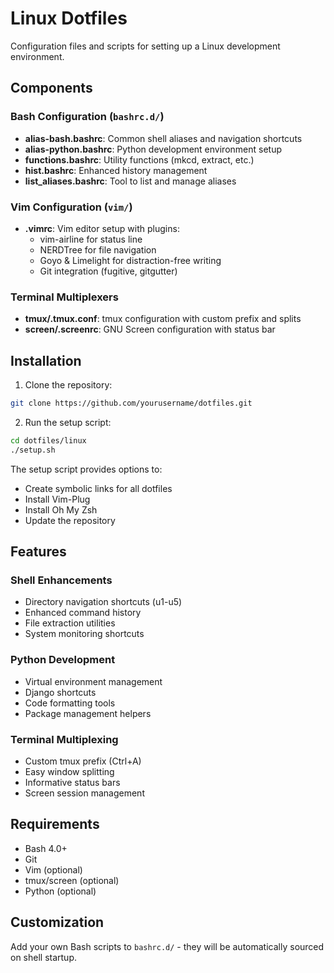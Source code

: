 # Linux Dotfiles

Configuration files and scripts for setting up a Linux development environment.

## Components

### Bash Configuration (`bashrc.d/`)
- **alias-bash.bashrc**: Common shell aliases and navigation shortcuts
- **alias-python.bashrc**: Python development environment setup
- **functions.bashrc**: Utility functions (mkcd, extract, etc.)
- **hist.bashrc**: Enhanced history management
- **list_aliases.bashrc**: Tool to list and manage aliases

### Vim Configuration (`vim/`)
- **.vimrc**: Vim editor setup with plugins:
  - vim-airline for status line
  - NERDTree for file navigation
  - Goyo & Limelight for distraction-free writing
  - Git integration (fugitive, gitgutter)

### Terminal Multiplexers
- **tmux/.tmux.conf**: tmux configuration with custom prefix and splits
- **screen/.screenrc**: GNU Screen configuration with status bar

## Installation

1. Clone the repository:
```bash
git clone https://github.com/yourusername/dotfiles.git
```

2. Run the setup script:
```bash
cd dotfiles/linux
./setup.sh
```

The setup script provides options to:
- Create symbolic links for all dotfiles
- Install Vim-Plug
- Install Oh My Zsh
- Update the repository

## Features

### Shell Enhancements
- Directory navigation shortcuts (u1-u5)
- Enhanced command history
- File extraction utilities
- System monitoring shortcuts

### Python Development
- Virtual environment management
- Django shortcuts
- Code formatting tools
- Package management helpers

### Terminal Multiplexing
- Custom tmux prefix (Ctrl+A)
- Easy window splitting
- Informative status bars
- Screen session management

## Requirements
- Bash 4.0+
- Git
- Vim (optional)
- tmux/screen (optional)
- Python (optional)

## Customization

Add your own Bash scripts to `bashrc.d/` - they will be automatically sourced on shell startup.
